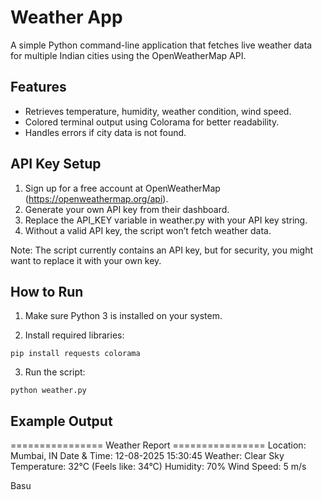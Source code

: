 # Weather App

A simple Python command-line application that fetches live weather data for multiple Indian cities using the OpenWeatherMap API.

## Features

- Retrieves temperature, humidity, weather condition, wind speed.
- Colored terminal output using Colorama for better readability.
- Handles errors if city data is not found.

## API Key Setup

1. Sign up for a free account at OpenWeatherMap (https://openweathermap.org/api).  
2. Generate your own API key from their dashboard.  
3. Replace the API_KEY variable in weather.py with your API key string.  
4. Without a valid API key, the script won’t fetch weather data.

Note: The script currently contains an API key, but for security, you might want to replace it with your own key.

## How to Run

1. Make sure Python 3 is installed on your system.

2. Install required libraries:
```
pip install requests colorama
```
3. Run the script:
```
python weather.py
```

## Example Output

================ Weather Report ================ 
Location: Mumbai, IN 
Date & Time: 12-08-2025 15:30:45 
Weather: Clear Sky 
Temperature: 32°C (Feels like: 34°C) 
Humidity: 70% 
Wind Speed: 5 m/s



Basu
